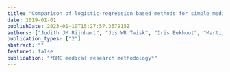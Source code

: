 ```yaml
---
title: "Comparison of logistic-regression based methods for simple mediation analysis with a dichotomous outcome variable"
date: 2019-01-01
publishDate: 2023-01-10T15:27:57.357915Z
authors: ["Judith JM Rijnhart", "Jos WR Twisk", "Iris Eekhout", "Martijn W Heymans"]
publication_types: ["2"]
abstract: ""
featured: false
publication: "*BMC medical research methodology*"
---
```


